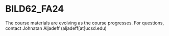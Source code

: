 # BILD62_FA24
The course materials are evolving as the course progresses. 
For questions, contact Johnatan Aljadeff (aljadeff[at]ucsd.edu)
